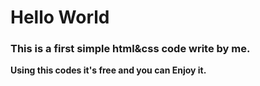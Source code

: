 # Hello World
### This is a first simple html&css code write by me. 
**Using this codes it's free and you can Enjoy it.**
